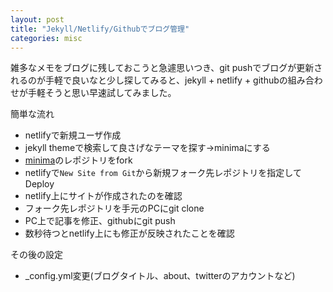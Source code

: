 ```yaml
---
layout: post
title: "Jekyll/Netlify/Githubでブログ管理"
categories: misc
---
```


雑多なメモをブログに残しておこうと急遽思いつき、git pushでブログが更新されるのが手軽で良いなと少し探してみると、jekyll + netlify + githubの組み合わせが手軽そうと思い早速試してみました。

簡単な流れ
* netlifyで新規ユーザ作成
* jekyll themeで検索して良さげなテーマを探す->minimaにする
* [minima](https://github.com/jekyll/minima)のレポジトリをfork
* netlifyで`New Site from Git`から新規フォーク先レポジトリを指定してDeploy
* netlify上にサイトが作成されたのを確認
* フォーク先レポジトリを手元のPCにgit clone
* PC上で記事を修正、githubにgit push
* 数秒待つとnetlify上にも修正が反映されたことを確認

その後の設定
* _config.yml変更(ブログタイトル、about、twitterのアカウントなど)



